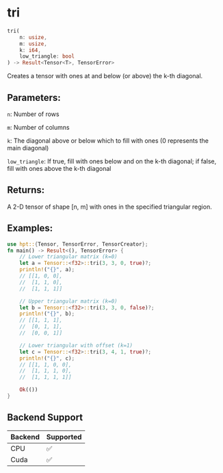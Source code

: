# tri
```rust
tri(
    n: usize,
    m: usize,
    k: i64,
    low_triangle: bool
) -> Result<Tensor<T>, TensorError>
```
Creates a tensor with ones at and below (or above) the k-th diagonal.

## Parameters:
`n`: Number of rows

`m`: Number of columns

`k`: The diagonal above or below which to fill with ones (0 represents the main diagonal)

`low_triangle`: If true, fill with ones below and on the k-th diagonal; if false, fill with ones above the k-th diagonal

## Returns:
A 2-D tensor of shape [n, m] with ones in the specified triangular region.

## Examples:
```rust
use hpt::{Tensor, TensorError, TensorCreator};
fn main() -> Result<(), TensorError> {
    // Lower triangular matrix (k=0)
    let a = Tensor::<f32>::tri(3, 3, 0, true)?;
    println!("{}", a);
    // [[1, 0, 0],
    //  [1, 1, 0],
    //  [1, 1, 1]]

    // Upper triangular matrix (k=0)
    let b = Tensor::<f32>::tri(3, 3, 0, false)?;
    println!("{}", b);
    // [[1, 1, 1],
    //  [0, 1, 1],
    //  [0, 0, 1]]

    // Lower triangular with offset (k=1)
    let c = Tensor::<f32>::tri(3, 4, 1, true)?;
    println!("{}", c);
    // [[1, 1, 0, 0],
    //  [1, 1, 1, 0],
    //  [1, 1, 1, 1]]

    Ok(())
}
```
## Backend Support
| Backend | Supported |
|---------|-----------|
| CPU     | ✅         |
| Cuda    | ✅        |